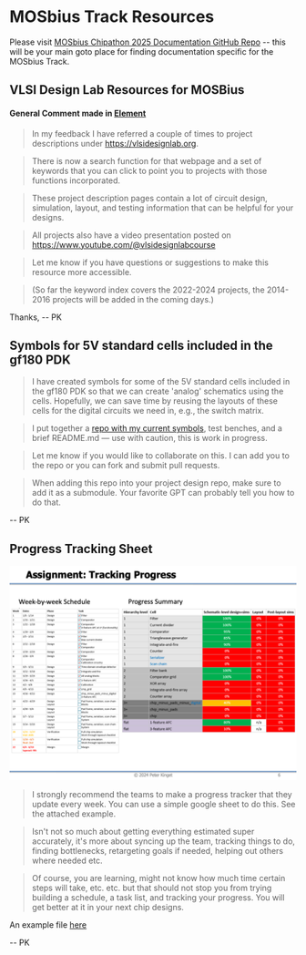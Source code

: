 

# MOSbius Track Resources

Please visit [MOSbius Chipathon 2025 Documentation GitHub Repo](https://github.com/mosbiuschip/chipathon2025) -- this will be your main goto place for finding documentation specific for the MOSbius Track.

## VLSI Design Lab Resources for MOSBius

#### General Comment made in [Element](https://matrix.to/#/!DnBsMaeQdLuqxWYMZv:fossi-chat.org/$JxHvIhSvW7KCKloXpgcvkG9U2bluJGNagxueyjykSS0?via=fossi-chat.org&via=matrix.org&via=gitter.im)

> In my feedback I have referred a couple of times to project descriptions under https://vlsidesignlab.org.

>There is now a search function for that webpage and a set of keywords that you can click to point you to projects with those functions incorporated.

>These project description pages contain a lot of circuit design, simulation, layout, and testing information that can be helpful for your designs.

>All projects also have a video presentation posted on https://www.youtube.com/@vlsidesignlabcourse

>Let me know if you have questions or suggestions to make this resource more accessible.

>(So far the keyword index covers the 2022-2024 projects, the 2014-2016 projects will be added in the coming days.)

Thanks, -- PK

## Symbols for  5V standard cells included in the gf180 PDK

> I have created symbols for some of the 5V standard cells included in the gf180 PDK so that we can create 'analog' schematics using the cells. Hopefully, we can save time by reusing the layouts of these cells for the digital circuits we need in, e.g., the switch matrix.

> I put together a [repo with my current symbols](https://github.com/peterkinget/gf180mcu_fd_sc_mcu9t5v0_symbols/tree/main), test benches, and a brief README.md — use with caution, this is work in progress.

> Let me know if you would like to collaborate on this. I can add you to the repo or you can fork and submit pull requests.

> When adding this repo into your project design repo, make sure to add it as a submodule. Your favorite GPT can probably tell you how to do that.

-- PK

## Progress Tracking Sheet

![](./files/image.png)

> I strongly recommend the teams to make a progress tracker that they update every week. You can use a simple google sheet to do this. See the attached example.

> Isn't not so much about getting everything estimated super accurately, it's more about syncing up the team, tracking things to do, finding bottlenecks, retargeting goals if needed, helping out others where needed etc.

> Of course, you are learning, might not know how much time certain steps will take, etc. etc. but that should not stop you from trying building a schedule, a task list, and tracking your progress. You will get better at it in your next chip designs.

An example file [here](./files/Progress_Tracker.pdf)

-- PK
